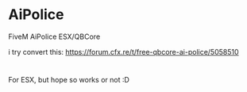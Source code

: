 # AiPolice
FiveM AiPolice ESX/QBCore

i try convert this: https://forum.cfx.re/t/free-qbcore-ai-police/5058510
#
For ESX, but hope so works or not :D
